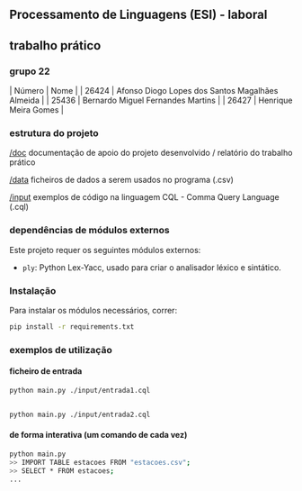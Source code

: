Processamento de Linguagens (ESI) - laboral
-----

## trabalho prático 

### grupo  22     

| Número | Nome |
| 26424 | Afonso Diogo Lopes dos Santos Magalhães Almeida |
| 25436 | Bernardo Miguel Fernandes Martins |
| 26427 | Henrique Meira Gomes |

### estrutura do projeto

  [/doc](./doc)   documentação de apoio do projeto desenvolvido / relatório do trabalho prático
  
  [/data](./data) ficheiros de dados a serem usados no programa (.csv) 

  [/input](./input) exemplos de código na linguagem CQL - Comma Query Language  (.cql)

### dependências de módulos externos 

Este projeto requer os seguintes módulos externos:

- `ply`: Python Lex-Yacc, usado para criar o analisador léxico e sintático.

### Instalação

Para instalar os módulos necessários, correr:

```bash
pip install -r requirements.txt

```

### exemplos de utilização 

#### ficheiro de entrada

```bash
python main.py ./input/entrada1.cql 


python main.py ./input/entrada2.cql 

```

#### de forma interativa (um comando de cada vez)

```bash
python main.py 
>> IMPORT TABLE estacoes FROM "estacoes.csv";
>> SELECT * FROM estacoes;
...
```







